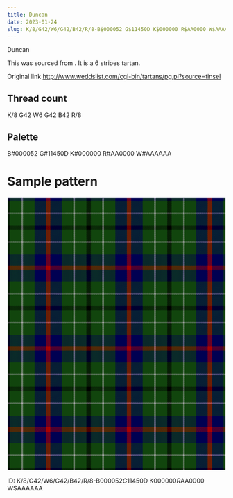 ```yaml
---
title: Duncan
date: 2023-01-24
slug: K/8/G42/W6/G42/B42/R/8-B$000052 G$11450D K$000000 R$AA0000 W$AAAAAA
---
```

Duncan

This was sourced from <no value>.  It is a 6 stripes tartan.

Original link http://www.weddslist.com/cgi-bin/tartans/pg.pl?source=tinsel

## Thread count
K/8 G42 W6 G42 B42 R/8

## Palette
B#000052 G#11450D K#000000 R#AA0000 W#AAAAAA

# Sample pattern

![Tartan detail](tartan.png "K/8 G42 W6 G42 B42 R/8 tartan")

ID: K/8/G42/W6/G42/B42/R/8-B$000052 G$11450D K$000000 R$AA0000 W$AAAAAA